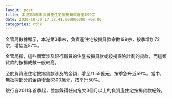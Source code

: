 ```yaml
---
layout: post
title: 本港第3季末負資產住宅按揭貸款增至199宗
date: 2020-10-30 17:32:41.000000000 +08:00
categories: rthk
---
```


金管局數據顯示，本港第3季末，負資產住宅按揭貸款宗數199宗，按季增加72宗，增幅近57%。

金管局指，這些個案涉及銀行職員的住屋按揭貸款或按揭保險計劃的貸款，而這類貸款的按揭成數一般較高。

至於負資產住宅按揭貸款涉及的金額，增至11.55億元，按季急升近59%。當中，無抵押部分的金額增至3300萬元，按季升50%。

銀行自2011年首季起，並無錄得任何拖欠3個月以上的負資產住宅按揭貸款紀錄。
